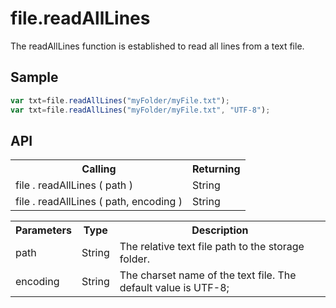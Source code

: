 <H1>file.readAllLines</H1>

The readAllLines function is established to read all lines from a text file.
<h2>Sample</h2>

```javascript
var txt=file.readAllLines("myFolder/myFile.txt");
var txt=file.readAllLines("myFolder/myFile.txt", "UTF-8");
```

<h2>API</h2>

<table>
<tr><th>Calling</th><th>Returning</th></tr>
<tr><td>file . readAllLines ( path )</td><td>String</td></tr>
<tr><td>file . readAllLines ( path, encoding )</td><td>String</td></tr>
</table>


<table>
<tr><th>Parameters</th><th>Type</th><th>Description</th></tr>
<tr><td>path</td><td>String</td><td>The relative text file path to the storage folder.</td></tr>
<tr><td>encoding</td><td>String</td><td>The charset name of the text file. The default value is UTF-8;</td></tr>
</table>
